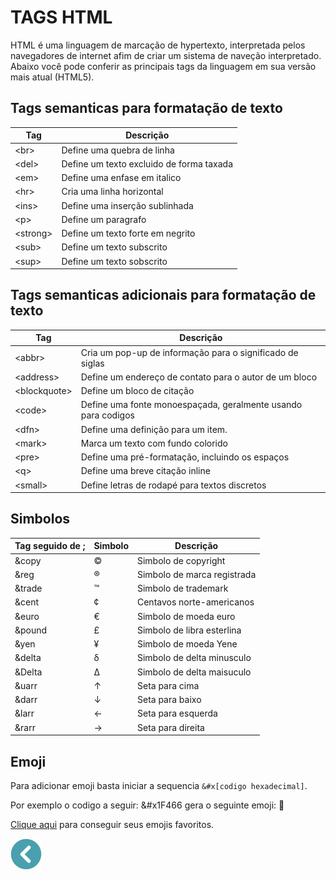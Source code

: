 # TAGS HTML

HTML é uma linguagem de marcação de hypertexto, interpretada pelos navegadores de internet afim de criar um sistema de naveção interpretado. Abaixo você pode conferir as principais tags da linguagem em sua versão mais atual (HTML5).

## Tags semanticas para formatação de texto

|Tag| Descrição|
|-|-|
|&lt;br&gt;|Define uma quebra de linha|
|&lt;del&gt;|Define um texto excluido de forma taxada|
|&lt;em&gt;|Define uma enfase em italico|
|&lt;hr&gt;|Cria uma linha horizontal|
|&lt;ins&gt;|Define uma inserção sublinhada|
|&lt;p&gt;|Define um paragrafo|
|&lt;strong&gt;|Define um texto forte em negrito|
|&lt;sub&gt;|Define um texto subscrito|
|&lt;sup&gt;|Define um texto sobscrito|

## Tags semanticas adicionais para formatação de texto

|Tag| Descrição|
|-|-|
|&lt;abbr&gt;|Cria um pop-up de informação para o significado de siglas|
|&lt;address&gt;|Define um endereço de contato para o autor de um bloco|
|&lt;blockquote&gt;|Define um bloco de citação|
|&lt;code&gt;|Define uma fonte monoespaçada, geralmente usando para codigos|
|&lt;dfn&gt;|Define uma definição para um item.|
|&lt;mark&gt;|Marca um texto com fundo colorido|
|&lt;pre&gt;|Define uma pré-formatação, incluindo os espaços|
|&lt;q&gt;|Define uma breve citação inline|
|&lt;small&gt;|Define letras de rodapé para textos discretos|

## Simbolos

|Tag seguido de ;|Simbolo|Descrição|
|-|-|-|
|&copy|&copy;|Simbolo de copyright|
|&reg|&reg;|Simbolo de marca registrada|
|&trade|&trade;|Simbolo de trademark|
|&cent|&cent;|Centavos norte-americanos|
|&euro|&euro;|Simbolo de moeda euro|
|&pound|&pound;|Simbolo de libra esterlina|
|&yen|&yen;|Simbolo de moeda Yene|
|&delta|&delta;|Simbolo de delta minusculo|
|&Delta|&Delta;|Simbolo de delta maisuculo|
|&uarr|&uarr;|Seta para cima|
|&darr|&darr;|Seta para baixo|
|&larr|&larr;|Seta para esquerda|
|&rarr|&rarr;|Seta para direita|

## Emoji

Para adicionar emoji basta iniciar a sequencia `&#x[codigo hexadecimal]`. <p>Por exemplo o codigo a seguir: &#x1F466  gera o seguinte emoji: 👦</p>

[Clique aqui](https://emojipedia.org/) para conseguir seus emojis favoritos.

[![voltar](../imagens/icons8-voltar-50.png)](../README.md)
